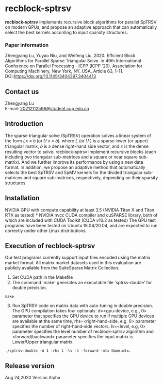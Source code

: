 # recblock-sptrsv
**recblock-sptrsv** implements recursive block algorithms for parallel SpTRSV on modern GPUs, and propose an adaptive approach that can automatically select the best kernels according to input sparsity structures.
### Paper information
Zhengyang Lu, Yuyao Niu, and Weifeng Liu. 2020. Efficient Block Algorithms for Parallel Sparse Triangular Solve. In 49th International Conference on Parallel Processing - ICPP (ICPP '20). Association for Computing Machinery, New York, NY, USA, Article 63, 1–11. DOI:https://doi.org/10.1145/3404397.3404413
## Contact us
Zhengyang Lu    
E-mail: 20212112596@student.cup.edu.cn
## Introduction
The sparse triangular solve (SpTRSV) operation solves a linear system of the form 𝐿𝑥 = 𝑏 (or 𝑈 𝑥 = 𝑏), where 𝐿 (or 𝑈 ) is a sparse lower (or upper) triangular matrix, 𝑏 is a dense right-hand side vector, and 𝑥 is the dense resulting vector to solve.
recblock-sptrsv implement recursive blocks (each including two triangular sub-matrices and a square or near square sub-matrix). And we further improve its performance by using a
new data format. In addition, we propose an adaptive method that automatically selects the best SpTRSV and SpMV kernels for the divided triangular sub-matrices and square sub-matrices, respectively, depending on their sparsity structures
## Installation
NVIDIA GPU with compute capability at least 3.5 (NVIDIA Titan X and Titan RTX as tested) * NVIDIA nvcc CUDA compiler and cuSPARSE library, both of which are included with CUDA Toolkit (CUDA v10.2 as tested) The GPU test programs have been tested on Ubuntu 18.04/20.04, and are expected to run correctly under other Linux distributions.
## Execution of recblock-sptrsv
Our test programs currently support input files encoded using the matrix market format. All matrix market datasets used in this evaluation are publicly available from the SuiteSparse Matrix Collection.  
1. Set CUDA path in the Makefile
2. The command 'make' generates an executable file 'sptrsv-double' for double precision.
```
make
```
3. Run SpTRSV code on matrix data with auto-tuning in double precision. The GPU compilation takes four optionals: d=<gpu-device, e.g., 0> parameter that specifies the GPU device to run if multiple GPU devices are available at the same time, rhs=<right-hand-side, e.g, 0> parameter specifies the number of right-hand-side vectors. lv=<level, e.g, 0> parameter specifies the level number of recblock-sptrsv algorithm and <forward/backward> parameter specifies the input matrix is Lower/Upper triangular matrix.
```
./sptrsv-double -d 1 -rhs 1 -lv -1 -forward -mtx Name.mtx.
```
## Release version
Aug 24,2020 Version Alpha
